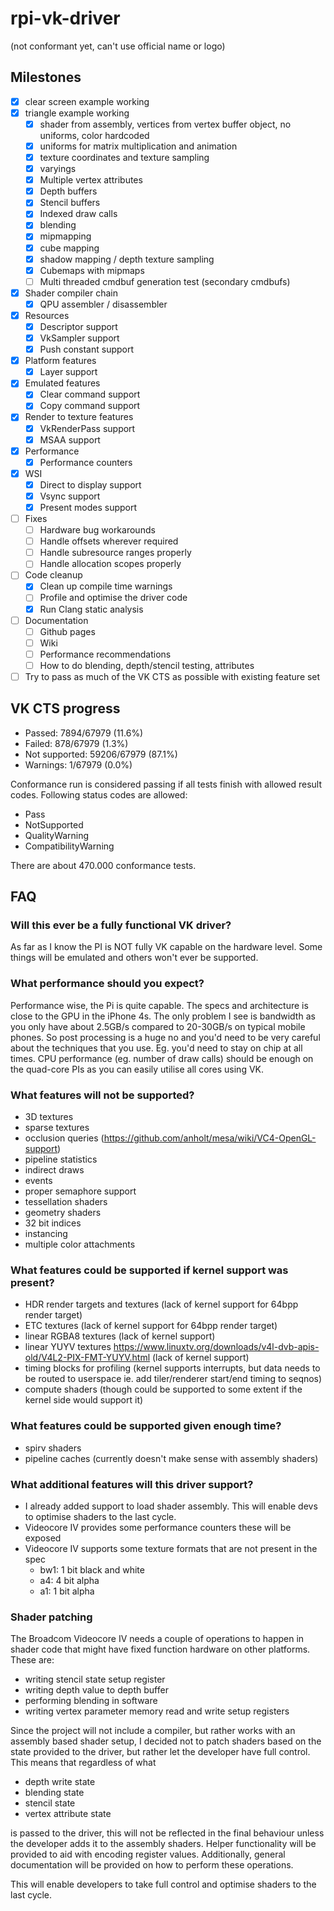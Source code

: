 # rpi-vk-driver
(not conformant yet, can't use official name or logo)

## Milestones
- [x] clear screen example working
- [x] triangle example working
  - [x] shader from assembly, vertices from vertex buffer object, no uniforms, color hardcoded
  - [x] uniforms for matrix multiplication and animation
  - [x] texture coordinates and texture sampling
  - [x] varyings
  - [x] Multiple vertex attributes
  - [x] Depth buffers
  - [x] Stencil buffers
  - [x] Indexed draw calls
  - [x] blending
  - [x] mipmapping
  - [x] cube mapping
  - [x] shadow mapping / depth texture sampling
  - [x] Cubemaps with mipmaps
  - [ ] Multi threaded cmdbuf generation test (secondary cmdbufs)
- [x] Shader compiler chain
  - [x] QPU assembler / disassembler
- [x] Resources
  - [x] Descriptor support
  - [x] VkSampler support
  - [x] Push constant support
- [x] Platform features
  - [x] Layer support
- [x] Emulated features
  - [x] Clear command support
  - [x] Copy command support
- [x] Render to texture features
  - [x] VkRenderPass support
  - [x] MSAA support
- [x] Performance
  - [x] Performance counters
- [x] WSI
  - [x] Direct to display support
  - [x] Vsync support
  - [x] Present modes support
- [ ] Fixes
  - [ ] Hardware bug workarounds
  - [ ] Handle offsets wherever required
  - [ ] Handle subresource ranges properly
  - [ ] Handle allocation scopes properly
- [ ] Code cleanup
  - [x] Clean up compile time warnings
  - [ ] Profile and optimise the driver code
  - [x] Run Clang static analysis
- [ ] Documentation
  - [ ] Github pages
  - [ ] Wiki
  - [ ] Performance recommendations
  - [ ] How to do blending, depth/stencil testing, attributes
- [ ] Try to pass as much of the VK CTS as possible with existing feature set

## VK CTS progress
- Passed:        7894/67979 (11.6%) 
- Failed:        878/67979 (1.3%)
- Not supported: 59206/67979 (87.1%)
- Warnings:      1/67979 (0.0%)

Conformance run is considered passing if all tests finish with allowed result
codes. 
Following status
codes are allowed:

- Pass
- NotSupported
- QualityWarning
- CompatibilityWarning 

There are about 470.000 conformance tests.

## FAQ
### Will this ever be a fully functional VK driver?
As far as I know the PI is NOT fully VK capable on the hardware level. Some things will be emulated and others won't ever be supported.

### What performance should you expect?
Performance wise, the Pi is quite capable. The specs and architecture is close to the GPU in the iPhone 4s. The only problem I see is bandwidth as you only have about 2.5GB/s compared to 20-30GB/s on typical mobile phones. So post processing is a huge no and you'd need to be very careful about the techniques that you use. Eg. you'd need to stay on chip at all times. 
CPU performance (eg. number of draw calls) should be enough on the quad-core PIs as you can easily utilise all cores using VK.

### What features will not be supported?
- 3D textures
- sparse textures
- occlusion queries (https://github.com/anholt/mesa/wiki/VC4-OpenGL-support)
- pipeline statistics
- indirect draws
- events
- proper semaphore support
- tessellation shaders
- geometry shaders
- 32 bit indices
- instancing
- multiple color attachments

### What features could be supported if kernel support was present?
- HDR render targets and textures (lack of kernel support for 64bpp render target)
- ETC textures (lack of kernel support for 64bpp render target)
- linear RGBA8 textures (lack of kernel support)
- linear YUYV textures https://www.linuxtv.org/downloads/v4l-dvb-apis-old/V4L2-PIX-FMT-YUYV.html (lack of kernel support)
- timing blocks for profiling (kernel supports interrupts, but data needs to be routed to userspace ie. add tiler/renderer start/end timing to seqnos)
- compute shaders (though could be supported to some extent if the kernel side would support it)

### What features could be supported given enough time?
- spirv shaders
- pipeline caches (currently doesn't make sense with assembly shaders)

### What additional features will this driver support?
- I already added support to load shader assembly. This will enable devs to optimise shaders to the last cycle.
- Videocore IV provides some performance counters these will be exposed
- Videocore IV supports some texture formats that are not present in the spec
  - bw1: 1 bit black and white
  - a4: 4 bit alpha
  - a1: 1 bit alpha

### Shader patching
The Broadcom Videocore IV needs a couple of operations to happen in shader code that might have fixed function hardware on other platforms.  
These are: 
- writing stencil state setup register
- writing depth value to depth buffer
- performing blending in software
- writing vertex parameter memory read and write setup registers

Since the project will not include a compiler, but rather works with an assembly based shader setup, I decided not to patch shaders based on the state provided to the driver, but rather let the developer have full control.
This means that regardless of what  
- depth write state
- blending state
- stencil state
- vertex attribute state  

is passed to the driver, this will not be reflected in the final behaviour unless the developer adds it to the assembly shaders.
Helper functionality will be provided to aid with encoding register values. Additionally, general documentation will be provided on how to perform these operations.

This will enable developers to take full control and optimise shaders to the last cycle.

